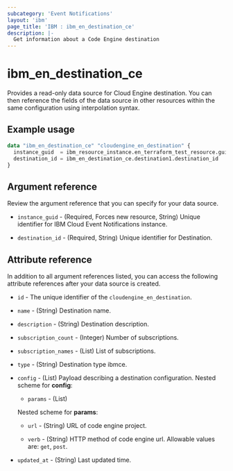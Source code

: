 ```yaml
---
subcategory: 'Event Notifications'
layout: 'ibm'
page_title: 'IBM : ibm_en_destination_ce'
description: |-
  Get information about a Code Engine destination
---
```


# ibm_en_destination_ce

Provides a read-only data source for Cloud Engine destination. You can then reference the fields of the data source in other resources within the same configuration using interpolation syntax.

## Example usage

```terraform
data "ibm_en_destination_ce" "cloudengine_en_destination" {
  instance_guid  = ibm_resource_instance.en_terraform_test_resource.guid
  destination_id = ibm_en_destination_ce.destination1.destination_id
}
```

## Argument reference

Review the argument reference that you can specify for your data source.

- `instance_guid` - (Required, Forces new resource, String) Unique identifier for IBM Cloud Event Notifications instance.

- `destination_id` - (Required, String) Unique identifier for Destination.

## Attribute reference

In addition to all argument references listed, you can access the following attribute references after your data source is created.

- `id` - The unique identifier of the `cloudengine_en_destination`.

- `name` - (String) Destination name.

- `description` - (String) Destination description.

- `subscription_count` - (Integer) Number of subscriptions.

- `subscription_names` - (List) List of subscriptions.

- `type` - (String) Destination type ibmce.

- `config` - (List) Payload describing a destination configuration.
  Nested scheme for **config**:

  - `params` - (List)

  Nested scheme for **params**:

  - `url` - (String) URL of code engine project.

  - `verb` - (String) HTTP method of code engine url. Allowable values are: `get`, `post`.

- `updated_at` - (String) Last updated time.
